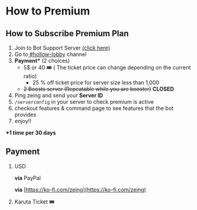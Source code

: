 # How to Premium

## How to Subscribe Premium Plan

1. Join to Bot Support Server [(click here)](https://discord.gg/ActtuYWMfZ)
2. Go to[ ](https://discord.com/channels/853705138078220318/1234813922146521108)[#hollow-lobby](https://discord.com/channels/853705138078220318/1234813922146521108) channel
3. **Payment\*** (2 choices)
   * 5$ or 40 :tickets: ( The ticket price can change depending on the current ratio)&#x20;
     * 25 % off  ticket price for server size less than 1,000
   * ~~2 Boosts server (Repeatable while you are booster)~~ **CLOSED**
4. Ping zeing and send your **Server ID**
5. `/serverconfig` in your server to check premium is active
6. checkout features & command page to see features that the bot provides
7.  enjoy!!



**\*1 time per 30 days**



## **Payment**

1.  USD

    **via** PayPal&#x20;

    **via** [https://ko-fi.com/zeing](https://ko-fi.com/zeing)
2. Karuta Ticket :tickets:&#x20;

